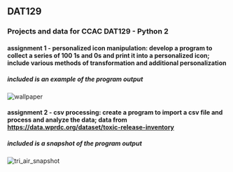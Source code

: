 ## DAT129
### Projects and data for CCAC DAT129 - Python 2

#### **assignment 1** - personalized icon manipulation: develop a program to collect a series of 100 1s and 0s and print it into a personalized icon; include various methods of transformation and additional personalization

##### included is an example of the program output

![wallpaper](https://user-images.githubusercontent.com/71047291/109729976-bd7f4200-7b86-11eb-8dc1-6051cf83d920.jpg)


#### **assignment 2** - csv processing: create a program to import a csv file and process and analyze the data; data from https://data.wprdc.org/dataset/toxic-release-inventory

##### included is a snapshot of the program output

![tri_air_snapshot](https://user-images.githubusercontent.com/71047291/109730510-970dd680-7b87-11eb-9dc1-f13cad76b9c6.jpg)
